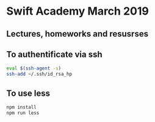 # Swift Academy March 2019  

## Lectures, homeworks and resusrses

## To authentificate via ssh



```bash
eval $(ssh-agent -s)
ssh-add ~/.ssh/id_rsa_hp
```

## To use less

```bash
npm install
npm run less
```
